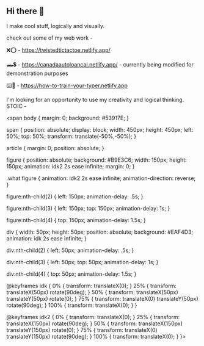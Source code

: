 ## Hi there 👋

I make cool stuff, logically and visually. 

check out some of my web work - 

❌⭕️ - https://twistedtictactoe.netlify.app/

🛻💲 - https://canadaautoloancal.netlify.app/ - currently being modified for demonstration purposes

⌨️🐲 - https://how-to-train-your-typer.netlify.app

I'm looking for an opportunity to use my creativity and logical thinking. STOIC -

<span body { margin: 0; background: #53917E; }

span {
  position: absolute;
  display: block;
  width: 450px;
  height: 450px;
  left: 50%;
  top: 50%;
  transform: translate(-50%,-50%);
}

article {
  margin: 0;
  position: absolute;
}

figure {
  position: absolute;
  background: #B9E3C6;
  width: 150px;
  height: 150px;
  animation: idk2 2s ease infinite;
  margin: 0;
}

.what figure {
  animation: idk2 2s ease infinite;
  animation-direction: reverse;
}

figure:nth-child(2) {
  left: 150px;
  animation-delay: .5s;
}

figure:nth-child(3) {
  left: 150px;
  top: 150px;
  animation-delay: 1s;
}

figure:nth-child(4) {
  top: 150px;
  animation-delay: 1.5s;
}


div {
  width: 50px;
  height: 50px;
  position: absolute;
  background: #EAF4D3;
  animation: idk 2s ease infinite;
}

div:nth-child(2) {
  left: 50px;
  animation-delay: .5s;
}

div:nth-child(3) {
  left: 50px;
  top: 50px;
  animation-delay: 1s;
}

div:nth-child(4) {
  top: 50px;
  animation-delay: 1.5s;
}

@keyframes idk {
  0% {
    transform: translateX(0);
  }
  25% {
    transform: translateX(50px) rotate(90deg);
  }
  50% {
    transform: translateX(50px) translateY(50px) rotate(0);
  }
  75% {
    transform: translateX(0) translateY(50px) rotate(90deg);
  }
  100% {
    transform: translateX(0);
  }
}

@keyframes idk2 {
  0% {
    transform: translateX(0);
  }
  25% {
    transform: translateX(150px) rotate(90deg);
  }
  50% {
    transform: translateX(150px) translateY(150px) rotate(0);
  }
  75% {
    transform: translateX(0) translateY(150px) rotate(90deg);
  }
  100% {
    transform: translateX(0);
  }
}>
<article>
<figure>
<div></div>
<div></div>
<div></div>
<div></div>
</figure>
<figure>
<div></div>
<div></div>
<div></div>
<div></div>
</figure>
<figure>
<div></div>
<div></div>
<div></div>
<div></div>
</figure>
<figure>
<div></div>
<div></div>
<div></div>
<div></div>
</figure>
</article>

<article class="what">
<figure>
<div></div>
<div></div>
<div></div>
<div></div>
</figure>
<figure>
<div></div>
<div></div>
<div></div>
<div></div>
</figure>
<figure>
<div></div>
<div></div>
<div></div>
<div></div>
</figure>
<figure>
<div></div>
<div></div>
<div></div>
<div></div>
</figure>
</article>
</span>

<!--
**Exoticbluebear/Exoticbluebear** is a ✨ _special_ ✨ repository because its `README.md` (this file) appears on your GitHub profile.

Here are some ideas to get you started:

- 🔭 I’m currently working on ...
- 🌱 I’m currently learning ...
- 👯 I’m looking to collaborate on ...
- 🤔 I’m looking for help with ...
- 💬 Ask me about ...
- 📫 How to reach me: ...
- 😄 Pronouns: ...
- ⚡ Fun fact: ...
-->
